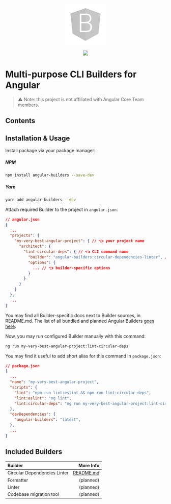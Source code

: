 <p align="center">
  <img width="128px" src="assets/logo.svg" />
</p>
<p align="center">
  <img src="actions/workflows/check-sources.yaml/badge.svg" />
</p>

# Multi-purpose CLI Builders for Angular

> ⚠️ Note: this project is not affiliated with Angular Core Team members.

## Contents

## Installation & Usage

Install package via your package manager:

##### NPM

```bash
npm install angular-builders --save-dev
```

##### Yarn

```bash
yarn add angular-builders --dev
```

Attach required Builder to the project in `angular.json`:

```json
// angular.json
{
  ...
  "projects": {
    "my-very-best-angular-project": { // 👈 your project name
      "architect": {
        "lint-circular-deps": { // 👈 CLI command name
          "builder": "angular-builders:circular-dependencies-linter", // 👈 required builder
          "options": {
            ... // 👈 builder-specific options
          }
        }
      }
    }
  },
  ...
}
```

You may find all Builder-specific docs next to Builder sources, in README.md. The list of all bundled and planned
Angular Builders [goes here](#Included-Builders).

Now, you may run configured Builder manually with this command:

```bash
ng run my-very-best-angular-project:lint-circular-deps
```

You may find it useful to add short alias for this command in `package.json`:

```json
// package.json
{
  ...
  "name": "my-very-best-angular-project",
  "scripts": {
    "lint": "npm run lint:eslint && npm run lint:circular-deps",
    "lint:eslint": "ng lint",
    "lint:circular-deps": "ng run my-very-best-angular-project:lint-circular-deps",
  },
  "devDependencies": {
    "angular-builders": "latest",
  },
  ...
}
```

## Included Builders

| Builder                      |                                                      More Info |
| :--------------------------- | -------------------------------------------------------------: |
| Circular Dependencies Linter | [README.md](./packages/circular-dependencies-linter/README.md) |
| Formatter                    |                                                      (planned) |
| Linter                       |                                                      (planned) |
| Codebase migration tool      |                                                      (planned) |
